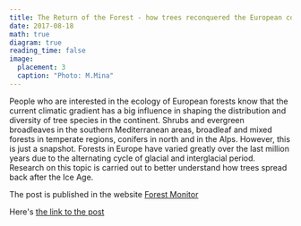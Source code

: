 ```yaml
---
title: The Return of the Forest - how trees reconquered the European continent after the last Ice Age
date: 2017-08-18
math: true
diagram: true
reading_time: false  
image:
  placement: 3
  caption: "Photo: M.Mina"
---
```


People who are interested in the ecology of European forests know that the current climatic gradient has a big influence in shaping the distribution and diversity of tree species in the continent. Shrubs and evergreen broadleaves in the southern Mediterranean areas, broadleaf and mixed forests in temperate regions, conifers in north and in the Alps. However, this is just a snapshot. Forests in Europe have varied greatly over the last million years due to the alternating cycle of glacial and interglacial period. Research on this topic is carried out to better understand how trees spread back after the Ice Age. 

The post is published in the website [Forest Monitor](https://www.blog.forest-monitor.com/en/) 

Here's [the link to the post](https://www.blog.forest-monitor.com/en/)

